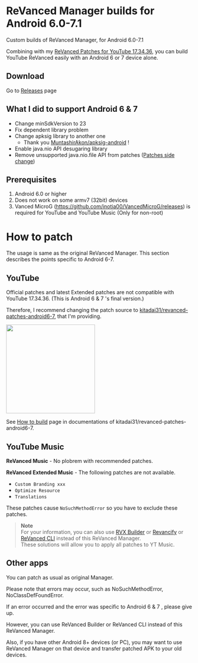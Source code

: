 # ReVanced Manager builds for Android 6.0-7.1

Custom builds of ReVanced Manager, for Android 6.0-7.1

Combining with my [ReVanced Patches for YouTube 17.34.36](https://github.com/kitadai31/revanced-patches-android6-7), you can build YouTube ReVanced easily with an Android 6 or 7 device alone.

## Download
Go to [Releases](https://github.com/kitadai31/revanced-manager-android6-7/releases) page

## What I did to support Android 6 & 7
- Change minSdkVersion to 23
- Fix dependent library problem
- Change apksig library to another one
  - Thank you [MuntashirAkon/apksig-android](https://github.com/MuntashirAkon/apksig-android) !
- Enable java.nio API desugaring library
- Remove unsupported java.nio.file API from patches ([Patches side change](https://github.com/kitadai31/revanced-patches-android6-7/commit/aada74d77793c9783a7015a051474a1f6567eb60))

## Prerequisites
1. Android 6.0 or higher
2. Does not work on some armv7 (32bit) devices
3. Vanced MicroG (https://github.com/inotia00/VancedMicroG/releases) is required for YouTube and YouTube Music (Only for non-root)

# How to patch
The usage is same as the original ReVanced Manager. This section describes the points specific to Android 6-7.

## YouTube
Official patches and latest Extended patches are not compatible with YouTube 17.34.36. (This is Android 6 & 7 's final version.)

Therefore, I recommend changing the patch source to [kitadai31/revanced-patches-android6-7](https://github.com/kitadai31/revanced-patches-android6-7), that I'm providing.

<img src="https://user-images.githubusercontent.com/90122968/230283820-dd55a454-6267-43dc-a6c0-eb1b6f5f4e15.png" width="240">

See [How to build](https://github.com/kitadai31/revanced-patches-android6-7/wiki/How-to-build) page in documentations of kitadai31/revanced-patches-android6-7.

## YouTube Music
**ReVanced Music** - No plobrem with recommended patches.

**ReVanced Extended Music** - The following patches are not available.

- `Custom Branding xxx`
- `Optimize Resource`
- `Translations`

These patches cause `NoSuchMethodError` so you have to exclude these patches.

> **Note**  
> For your information, you can also use [RVX Builder](https://github.com/inotia00/rvx-builder) or [Revancify](https://github.com/decipher3114/Revancify) or [ReVanced CLI](https://github.com/revanced/revanced-cli) instead of this ReVanced Manager.  
These solutions will allow you to apply all patches to YT Music.

## Other apps
You can patch as usual as original Manager.

Please note that errors may occur, such as NoSuchMethodError, NoClassDefFoundError.  

If an error occurred and the error was specific to Android 6 & 7 , please give up.

However, you can use ReVanced Builder or ReVanced CLI instead of this ReVanced Manager.

Also, if you have other Android 8+ devices (or PC), you may want to use ReVanced Manager on that device and transfer patched APK to your old devices.
